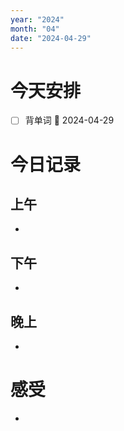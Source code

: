 ```yaml
---
year: "2024"
month: "04"
date: "2024-04-29"
---
```

# 今天安排
- [ ] 背单词 📅 2024-04-29




# 今日记录

## 上午
*  

## 下午
* 

## 晚上
* 

# 感受
* 




